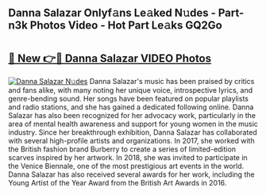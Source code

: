 ## Danna Salazar Onlyf𝚊ns Le𝚊ked N𝚞des - Part-n3k Photos Video - Hot Part Le𝚊ks GQ2Go

# <h2><a href="http://ac1654.deff.icu/?id=Danna+Salazar">🔗 New 👉🔴 Danna Salazar VIDEO Photos</a></h2>

[![Danna Salazar N𝚞des](https://i.imgur.com/rIISA9y.gif)](http://ac1654.deff.icu/?id=Danna+Salazar)
Danna Salazar's music has been praised by critics and fans alike, with many noting her unique voice, introspective lyrics, and genre-bending sound. Her songs have been featured on popular playlists and radio stations, and she has gained a dedicated following online. Danna Salazar has also been recognized for her advocacy work, particularly in the area of mental health awareness and support for young women in the music industry. Since her breakthrough exhibition, Danna Salazar has collaborated with several high-profile artists and organizations. In 2017, she worked with the British fashion brand Burberry to create a series of limited-edition scarves inspired by her artwork. In 2018, she was invited to participate in the Venice Biennale, one of the most prestigious art events in the world. Danna Salazar has also received several awards for her work, including the Young Artist of the Year Award from the British Art Awards in 2016.
